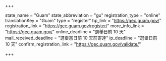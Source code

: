 +++

state_name = "Guam"
state_abbreviation = "gu"
registration_type = "online"
translationKey = "Guam"
type = "register"
hp_link = "https://gec.guam.gov/"
registration_link = "https://gec.guam.gov/register/"
more_info_link = "https://gec.guam.gov/"
online_deadline = "選舉日前 10 天"
mail_received_deadline = "選舉當日前 10 天前寄達"
ip_deadline = "選舉日前 10 天"
confirm_registration_link = "https://gec.guam.gov/validate/"

+++